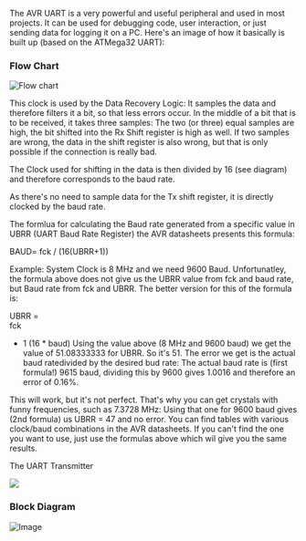 The AVR UART is a very powerful and useful peripheral and used in most projects. It can be used for debugging code, user interaction, or just sending data for logging it on a PC. Here's an image of how it basically is built up (based on the ATMega32 UART):

### Flow Chart 

![Flow chart](https://lh3.googleusercontent.com/proxy/OlnRXVORJJqaHgYtP0K7r8Akbx5J-ATCQ6I_wUgWn74PuykDLPmiSOiOY3lsYmCJYAWbTHWI1RbJp8q_DnzkZ9pfxT10YcSYKMUAnLBNhXygRQ)

This clock is used by the Data Recovery Logic: It samples the data and therefore filters it a bit, so that less errors occur. In the middle of a bit that is to be received, it takes three samples: The two (or three) equal samples are high, the bit shifted into the Rx Shift register is high as well. If two samples are wrong, the data in the shift register is also wrong, but that is only possible if the connection is really bad.

The Clock used for shifting in the data is then divided by 16 (see diagram) and therefore corresponds to the baud rate.

As there's no need to sample data for the Tx shift register, it is directly clocked by the baud rate.

The formlua for calculating the Baud rate generated from a specific value in UBRR (UART Baud Rate Register) the AVR datasheets presents this formula:

BAUD= fck / (16(UBRR+1))

Example: System Clock is 8 MHz and we need 9600 Baud. Unfortunatley, the formula above does not give us the UBRR value from fck and baud rate, but Baud rate from fck and UBRR. The better version for this of the formula is:

UBRR =	
fck
- 1
(16 * baud)
Using the value above (8 MHz and 9600 baud) we get the value of 51.08333333 for UBRR. So it's 51. The error we get is the actual baud ratedivided by the desired bud rate: The actual baud rate is (first formula!) 9615 baud, dividing this by 9600 gives 1.0016 and therefore an error of 0.16%.

This will work, but it's not perfect. That's why you can get crystals with funny frequencies, such as 7.3728 MHz: Using that one for 9600 baud gives (2nd formula) us UBRR = 47 and no error. You can find tables with various clock/baud combinations in the AVR datasheets. If you can't find the one you want to use, just use the formulas above which wil give you the same results.

The UART Transmitter

![](http://www.avrbeginners.net/architecture/img/uart_txint.gif)


### Block Diagram

![Image](https://1.bp.blogspot.com/-tD9KEjx6MRU/WaugrgpHpCI/AAAAAAAAAuY/NdZNcdI2RlArvpBodq6v9IfaMOGXS6oXACKgBGAs/w1200-h630-p-k-no-nu/uart_comm_system.png)
